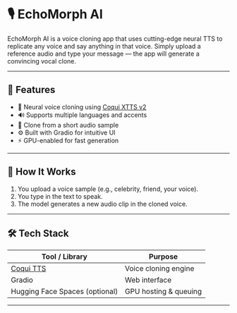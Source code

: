 # 🎙️ EchoMorph AI

EchoMorph AI is a voice cloning app that uses cutting-edge neural TTS to replicate any voice and say anything in that voice. Simply upload a reference audio and type your message — the app will generate a convincing vocal clone.

---

## 🚀 Features

- 🧠 Neural voice cloning using [Coqui XTTS v2](https://github.com/coqui-ai/TTS)
- 🔊 Supports multiple languages and accents
- 👤 Clone from a short audio sample
- ⚙️ Built with Gradio for intuitive UI
- ⚡ GPU-enabled for fast generation

---

## 🧪 How It Works

1. You upload a voice sample (e.g., celebrity, friend, your voice).
2. You type in the text to speak.
3. The model generates a new audio clip in the cloned voice.

---

## 🛠️ Tech Stack

| Tool / Library | Purpose |
|----------------|---------|
| [Coqui TTS](https://github.com/coqui-ai/TTS) | Voice cloning engine |
| Gradio | Web interface |
| Hugging Face Spaces (optional) | GPU hosting & queuing |

---
